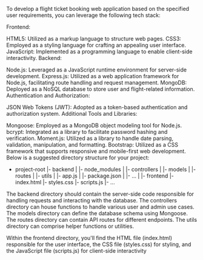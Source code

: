 To develop a flight ticket booking web application based on the specified user requirements, you can leverage the following tech stack:

Frontend:

HTML5: Utilized as a markup language to structure web pages.
CSS3: Employed as a styling language for crafting an appealing user interface.
JavaScript: Implemented as a programming language to enable client-side interactivity.
Backend:

Node.js: Leveraged as a JavaScript runtime environment for server-side development.
Express.js: Utilized as a web application framework for Node.js, facilitating route handling and request management.
MongoDB: Deployed as a NoSQL database to store user and flight-related information.
Authentication and Authorization:

JSON Web Tokens (JWT): Adopted as a token-based authentication and authorization system.
Additional Tools and Libraries:

Mongoose: Employed as a MongoDB object modeling tool for Node.js.
bcrypt: Integrated as a library to facilitate password hashing and verification.
Moment.js: Utilized as a library to handle date parsing, validation, manipulation, and formatting.
Bootstrap: Utilized as a CSS framework that supports responsive and mobile-first web development.
Below is a suggested directory structure for your project:

- project-root
  |- backend
  |    |- node_modules
  |    |- controllers
  |    |- models
  |    |- routes
  |    |- utils
  |    |- app.js
  |    |- package.json
  |    |- ...
  |
  |- frontend
       |- index.html
       |- styles.css
       |- scripts.js
       |- ...



       
The backend directory should contain the server-side code responsible for handling requests and interacting with the database. The controllers directory can house functions to handle various user and admin use cases. The models directory can define the database schema using Mongoose. The routes directory can contain API routes for different endpoints. The utils directory can comprise helper functions or utilities.

Within the frontend directory, you'll find the HTML file (index.html) responsible for the user interface, the CSS file (styles.css) for styling, and the JavaScript file (scripts.js) for client-side interactivity
